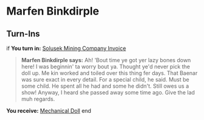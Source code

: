 # Marfen Binkdirple
## Turn-Ins



if **You turn in:** [Solusek Mining Company Invoice](/item/20372)


>**Marfen Binkdirple says:** Ah! 'Bout time ye got yer lazy bones down here! I was beginnin' ta worry bout ya. Thought ye'd never pick the doll up. Me kin worked and toiled over this thing fer days. That Baenar was sure exact in every detail. For a special child, he said. Must be some child. He spent all he had and some he didn't. Still owes us a show! Anyway, I heard she passed away some time ago. Give the lad muh regards.


**You receive:**  [Mechanical Doll](/item/20370)
end
